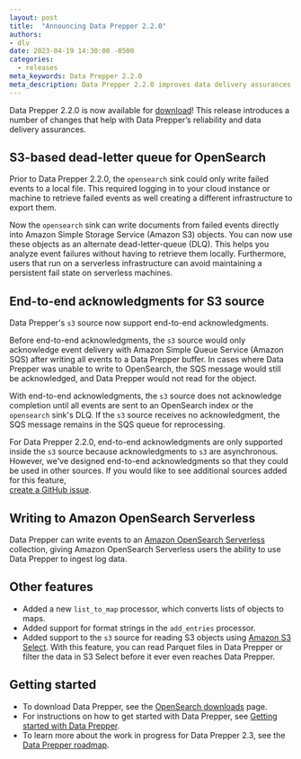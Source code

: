 ```yaml
---
layout: post
title:  "Announcing Data Prepper 2.2.0"
authors:
- dlv
date: 2023-04-19 14:30:00 -0500
categories:
  - releases
meta_keywords: Data Prepper 2.2.0
meta_description: Data Prepper 2.2.0 improves data delivery assurances with end-to-end acknowledgments and an S3 DLQ.
---
```


Data Prepper 2.2.0 is now available for [download](https://opensearch.org/downloads.html#data-prepper)!
This release introduces a number of changes that help with Data Prepper’s reliability and data delivery assurances.

## S3-based dead-letter queue for OpenSearch

Prior to Data Prepper 2.2.0, the `opensearch` sink could only write failed events to a local file. 
This required logging in to your cloud instance or machine to retrieve failed events as well creating a different infrastructure to export them.

Now the `opensearch` sink can write documents from failed events directly into Amazon Simple Storage Service (Amazon S3) objects.
You can now use these objects as an alternate dead-letter-queue (DLQ). 
This helps you analyze event failures without having to retrieve them locally. 
Furthermore, users that run on a serverless infrastructure can avoid maintaining a persistent fail state on serverless machines.

## End-to-end acknowledgments for S3 source

Data Prepper's `s3` source now support end-to-end acknowledgments.

Before end-to-end acknowledgments, the `s3` source would only acknowledge event delivery with Amazon Simple Queue Service (Amazon SQS) after writing all events to a Data Prepper buffer. 
In cases where Data Prepper was unable to write to OpenSearch, the SQS message would still be acknowledged, and Data Prepper would not read for the object.

With end-to-end acknowledgments, the `s3` source does not acknowledge completion until all events are sent to an OpenSearch index or the `opensearch` sink's DLQ. 
If the `s3` source receives no acknowledgment, the SQS message remains in the SQS queue for reprocessing.

For Data Prepper 2.2.0, end-to-end acknowledgments are only supported inside the `s3` source because acknowledgments to `s3` are asynchronous. 
However, we've designed end-to-end acknowledgments so that they could be used in other sources. 
If you would like to see additional sources added for this feature,  
[create a GitHub issue](https://github.com/opensearch-project/data-prepper/issues/new/choose).

## Writing to Amazon OpenSearch Serverless

Data Prepper can write events to an 
[Amazon OpenSearch Serverless](https://docs.aws.amazon.com/opensearch-service/latest/developerguide/serverless-overview.html) 
collection, giving Amazon OpenSearch Serverless users the ability to use Data Prepper to ingest log data.


## Other features

* Added a new `list_to_map` processor, which converts lists of objects to maps.
* Added support for format strings in the `add_entries` processor.
* Added support to the `s3` source for reading S3 objects using [Amazon S3 Select](https://docs.aws.amazon.com/AmazonS3/latest/userguide/selecting-content-from-objects.html). With this feature, you can read Parquet files in Data Prepper or filter the data in S3 Select before it ever even reaches Data Prepper.

## Getting started

* To download Data Prepper, see the [OpenSearch downloads](https://opensearch.org/downloads.html) page.
* For instructions on how to get started with Data Prepper, see [Getting started with Data Prepper](https://opensearch.org/docs/2.6/data-prepper/getting-started/).
* To learn more about the work in progress for Data Prepper 2.3, see the [Data Prepper roadmap](https://github.com/opensearch-project/data-prepper/projects/1).

